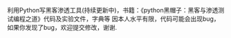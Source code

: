 利用Python写黑客渗透工具(持续更新中)，书籍：《python黑帽子：黑客与渗透测试编程之道》代码及实验文件，字典等
因本人水平有限，代码可能会出现bug，如果你发现了bug，欢迎提交修改，谢谢.